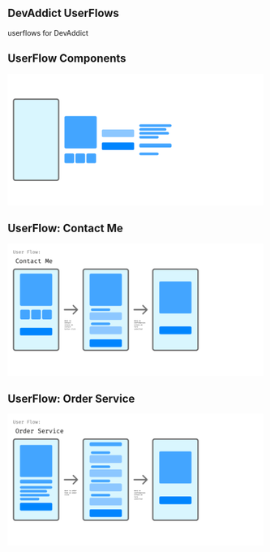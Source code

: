 ## DevAddict UserFlows
userflows for DevAddict

## UserFlow Components
![User Flows Components](./user-flow_components.jpeg)

## UserFlow: Contact Me
![User Flow: Contact Me](./user-flow_contact-me.jpeg)

## UserFlow: Order Service
![User Flow: Order Service](./user-flow_order-service.jpeg)

